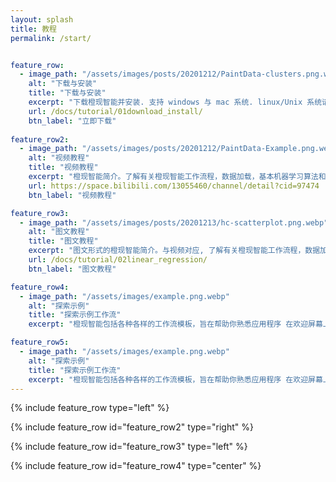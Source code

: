 ```yaml
---
layout: splash
title: 教程
permalink: /start/


feature_row:
  - image_path: "/assets/images/posts/20201212/PaintData-clusters.png.webp"
    alt: "下载与安装"
    title: "下载与安装"
    excerpt: "下载橙现智能并安装. 支持 windows 与 mac 系统. linux/Unix 系统请从源码安装"
    url: /docs/tutorial/01download_install/
    btn_label: "立即下载"
    
feature_row2:
  - image_path: "/assets/images/posts/20201212/PaintData-Example.png.webp"
    alt: "视频教程"
    title: "视频教程"
    excerpt: "橙现智能简介。了解有关橙现智能工作流程，数据加载，基本机器学习算法和交互式可视化的开发。"
    url: https://space.bilibili.com/13055460/channel/detail?cid=97474
    btn_label: "视频教程"

feature_row3:
  - image_path: "/assets/images/posts/20201213/hc-scatterplot.png.webp"
    alt: "图文教程"
    title: "图文教程"
    excerpt: "图文形式的橙现智能简介。与视频对应, 了解有关橙现智能工作流程，数据加载，基本机器学习算法和交互式可视化的开发。"
    url: /docs/tutorial/02linear_regression/
    btn_label: "图文教程"

feature_row4:
  - image_path: "/assets/images/example.png.webp"
    alt: "探索示例"
    title: "探索示例工作流"
    excerpt: "橙现智能包括各种各样的工作流模板，旨在帮助你熟悉应用程序 在欢迎屏幕上选择模板进行浏览。"

feature_row5:
  - image_path: "/assets/images/example.png.webp"
    alt: "探索示例"
    title: "探索示例工作流"
    excerpt: "橙现智能包括各种各样的工作流模板，旨在帮助你熟悉应用程序 在欢迎屏幕上选择模板进行浏览。"
---
```

{% include feature_row type="left" %}

{% include feature_row id="feature_row2" type="right" %}

{% include feature_row id="feature_row3" type="left" %}

{% include feature_row id="feature_row4" type="center" %}